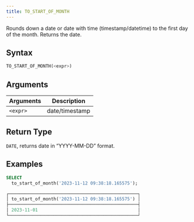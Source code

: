 ```yaml
---
title: TO_START_OF_MONTH
---
```


Rounds down a date or date with time (timestamp/datetime) to the first day of the month.
Returns the date.

## Syntax

```sql
TO_START_OF_MONTH(<expr>)
```

## Arguments

| Arguments | Description    |
|-----------|----------------|
| `<expr>`  | date/timestamp |

## Return Type

`DATE`, returns date in “YYYY-MM-DD” format.

## Examples

```sql
SELECT
  to_start_of_month('2023-11-12 09:38:18.165575');

┌─────────────────────────────────────────────────┐
│ to_start_of_month('2023-11-12 09:38:18.165575') │
├─────────────────────────────────────────────────┤
│ 2023-11-01                                      │
└─────────────────────────────────────────────────┘
```
